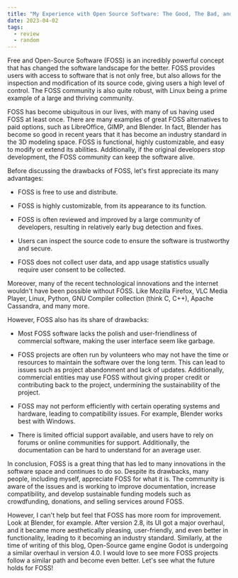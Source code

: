 ```yaml
---
title: "My Experience with Open Source Software: The Good, The Bad, and The Ugly"
date: 2023-04-02
tags: 
  - review
  - random
---
```


Free and Open-Source Software (FOSS) is an incredibly powerful concept that has changed the software landscape for the better. FOSS provides users with access to software that is not only free, but also allows for the inspection and modification of its source code, giving users a high level of control. The FOSS community is also quite robust, with Linux being a prime example of a large and thriving community.

FOSS has become ubiquitous in our lives, with many of us having used FOSS at least once. There are many examples of great FOSS alternatives to paid options, such as LibreOffice, GIMP, and Blender. In fact, Blender has become so good in recent years that it has become an industry standard in the 3D modeling space. FOSS is functional, highly customizable, and easy to modify or extend its abilities. Additionally, if the original developers stop development, the FOSS community can keep the software alive.

Before discussing the drawbacks of FOSS, let's first appreciate its many advantages:

* FOSS is free to use and distribute.
    
* FOSS is highly customizable, from its appearance to its function.
    
* FOSS is often reviewed and improved by a large community of developers, resulting in relatively early bug detection and fixes.
    
* Users can inspect the source code to ensure the software is trustworthy and secure.
    
* FOSS does not collect user data, and app usage statistics usually require user consent to be collected.
    

Moreover, many of the recent technological innovations and the internet wouldn't have been possible without FOSS. Like Mozilla Firefox, VLC Media Player, Linux, Python, GNU Compiler collection (think C, C++), Apache Cassandra, and many more.

However, FOSS also has its share of drawbacks:

* Most FOSS software lacks the polish and user-friendliness of commercial software, making the user interface seem like garbage.
    

* FOSS projects are often run by volunteers who may not have the time or resources to maintain the software over the long term. This can lead to issues such as project abandonment and lack of updates. Additionally, commercial entities may use FOSS without giving proper credit or contributing back to the project, undermining the sustainability of the project.
    
* FOSS may not perform efficiently with certain operating systems and hardware, leading to compatibility issues. For example, Blender works best with Windows.
    
* There is limited official support available, and users have to rely on forums or online communities for support. Additionally, the documentation can be hard to understand for an average user.
    

In conclusion, FOSS is a great thing that has led to many innovations in the software space and continues to do so. Despite its drawbacks, many people, including myself, appreciate FOSS for what it is. The community is aware of the issues and is working to improve documentation, increase compatibility, and develop sustainable funding models such as crowdfunding, donations, and selling services around FOSS.

However, I can't help but feel that FOSS has more room for improvement. Look at Blender, for example. After version 2.8, its UI got a major overhaul, and it became more aesthetically pleasing, user-friendly, and even better in functionality, leading to it becoming an industry standard. Similarly, at the time of writing of this blog, Open-Source game engine Godot is undergoing a similar overhaul in version 4.0. I would love to see more FOSS projects follow a similar path and become even better. Let's see what the future holds for FOSS!